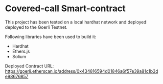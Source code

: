 # Covered-call Smart-contract

This project has been tested on a local hardhat network and deployed deployed to the Goerli Testnet.

Following libraries have been used to build it:

- Hardhat
- Ethers.js
- Solium

Deployed Contract URL:
https://goerli.etherscan.io/address/0x434816594d01846a6f57e39a81c1b3de98676857


